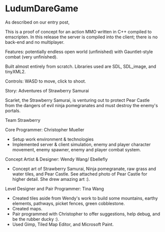 # LudumDareGame

As described on our entry post,

This is a proof of concept for an action MMO written in C++ compiled to emscripten. In this release the server is compiled into the client; there is no back-end and no multiplayer. 

Features: potentially endless open world (unfinished) with Gauntlet-style combat (very unfinished). 

Built almost entirely from scratch. Libraries used are SDL, SDL_image, and tinyXML2. 

Controls: WASD to move, click to shoot.

Story: Adventures of Strawberry Samurai

Scarlet, the Strawberry Samurai, is venturing out to protect Pear Castle from the dangers of evil ninja pomegranates and must destroy the enemy's portals.


Team Strawberry

Core Programmer: Christopher Mueller
 - Setup work environment & technologies
 - Implemented server & client simulation, enemy and player character movement, enemy spawner, enemy and player combat system.

Concept Artist & Designer: Wendy Wang/ Ebellefly
 - Concept art of Strawberry Samurai, Ninja pomegranate, raw grass and water tiles, and Pear Castle. See attached photo of Pear Castle for higher detail. She drew amazing art :).

Level Designer and Pair Programmer: Tina Wang
 - Created tiles aside from Wendy's work to build some mountains, earthy elements, pathways, picket fences, green cobblestone.
 - Created maps.
 - Pair programmed with Christopher to offer suggestions, help debug, and be the rubber ducky :).
 - Used Gimp, Tiled Map Editor, and Microsoft Paint.
